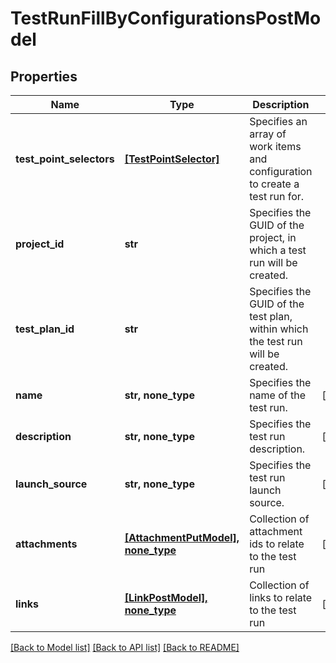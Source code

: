 # TestRunFillByConfigurationsPostModel


## Properties
Name | Type | Description | Notes
------------ | ------------- | ------------- | -------------
**test_point_selectors** | [**[TestPointSelector]**](TestPointSelector.md) | Specifies an array of work items and configuration to create a test run for. | 
**project_id** | **str** | Specifies the GUID of the project, in which a test run will be created. | 
**test_plan_id** | **str** | Specifies the GUID of the test plan, within which the test run will be created. | 
**name** | **str, none_type** | Specifies the name of the test run. | [optional] 
**description** | **str, none_type** | Specifies the test run description. | [optional] 
**launch_source** | **str, none_type** | Specifies the test run launch source. | [optional] 
**attachments** | [**[AttachmentPutModel], none_type**](AttachmentPutModel.md) | Collection of attachment ids to relate to the test run | [optional] 
**links** | [**[LinkPostModel], none_type**](LinkPostModel.md) | Collection of links to relate to the test run | [optional] 

[[Back to Model list]](../README.md#documentation-for-models) [[Back to API list]](../README.md#documentation-for-api-endpoints) [[Back to README]](../README.md)


